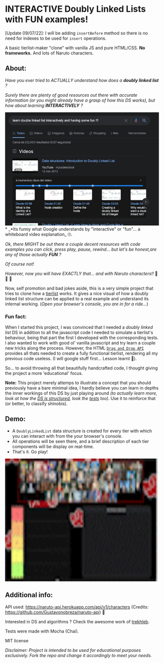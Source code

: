 # INTERACTIVE Doubly Linked Lists with FUN examples!

[Update 09/07/22]: I will be adding `insertBefore` method so there is no need for indexes to be used for `insert` operations.

A basic tierlist-maker "clone" with vanilla JS and pure HTML/CSS. **No frameworks.**
And lots of Naruto characters.

## About:

_Have you ever tried to ACTUALLY understand how does a **doubly linked list** ?_

_Surely there are plenty of good resources out there with accurate information (or you might already have a grasp of how this DS works), but how about learning **INTERACTIVELY** ?_

![google search](/src/public/google_search.png)*
\_*Its funny what Google understands by "interactive" or "fun"... a whiteboard video explanation\_ 🙄.

_Ok, there MIGHT be out there a couple decent resources with code examples you can click, press play, pause, rewind... but let's be honest,are any of those actually **FUN** ?_

_Of course not!_

_However, now you will have EXACTLY that... and with Naruto characters!!_ 🥷 🍃 🍥

Now, self promotion and bad jokes aside, this is a very simple project that tries to clone how a [tierlist](https://tiermaker.com) works.
It gives a nice visual of how a doubly linked list structure can be applied to a real example and understand its internal working. (_Open your browser's console, you are in for a ride..._)

### Fun fact:

When I started this project, I was convinced that I needed a _doubly linked list_ DS in addition to all the javascript code I needed to simulate a tierlist's behaviour, being that part the first I developed with the corresponding tests. I also wanted to work with good ol' vanilla javascript and try learn a couple new tricks along the process.
However, the HTML [`Drag and Drop API`](https://developer.mozilla.org/en-US/docs/Web/API/HTML_Drag_and_Drop_API) provides all thats needed to create a fully functional tierlist, rendering all my previous code useless. (I will google stuff first... Lesson learnt 🥲).

So... to avoid throwing all that beautifully handcrafted code, I thought giving the project a more 'educational' focus.

**Note:** This project merely attemps to illustrate a concept that you should previously have a bare minimal idea, I hardly believe you can learn in depths the inner workings of this DS by just playing around _(to actually learn more, look at how the [DS is structured](/srs/modules/DoublyLinkedList.js), look the [tests](/test/index.test.js) too)_. Use it to reinforce that (or better, to classify shinobis).

## Demo:

- A `DoublyLinkedList` data structure is created for every tier with which you can interact with from the your browser's console.
- All operations will be seen there, and a brief description of each tier components will be display on real-time.
- That's it. Go play!

<img src="/src/public/demo.gif" width="500" height="400" alt="demo">

## Additional info:

API used: https://naruto-api.herokuapp.com/api/v1/characters
(Credits: https://github.com/Gustavonobreza/naruto-api) 🙌

Interested in DS and algorithms ? Check the awesome work of [trekhleb](https://github.com/trekhleb/javascript-algorithms).

Tests were made with Mocha (Chai).

MIT license

_Disclaimer: Project is intended to be used for educational purposes exclusively. Fork the repo and change it accordingly to meet your needs._
